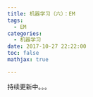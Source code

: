 ```yaml
---
title: 机器学习（六）：EM
tags:
  - EM
categories:
  - 机器学习
date: 2017-10-27 22:22:00
toc: false
mathjax: true

---
```


持续更新中。。。


